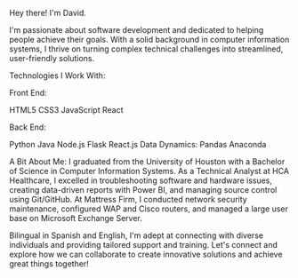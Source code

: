 Hey there! I'm David.

I'm passionate about software development and dedicated to helping people achieve their goals. With a solid background in computer information systems, I thrive on turning complex technical challenges into streamlined, user-friendly solutions.

Technologies I Work With:

Front End:

HTML5
CSS3
JavaScript
React


Back End:

Python
Java
Node.js
Flask
React.js
Data Dynamics:
Pandas
Anaconda


A Bit About Me:
I graduated from the University of Houston with a Bachelor of Science in Computer Information Systems. As a Technical Analyst at HCA Healthcare, I excelled in troubleshooting software and hardware issues, creating data-driven reports with Power BI, and managing source control using Git/GitHub. At Mattress Firm, I conducted network security maintenance, configured WAP and Cisco routers, and managed a large user base on Microsoft Exchange Server.

Bilingual in Spanish and English, I'm adept at connecting with diverse individuals and providing tailored support and training. Let's connect and explore how we can collaborate to create innovative solutions and achieve great things together!






